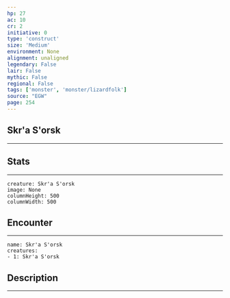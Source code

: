 ```yaml
---
hp: 27
ac: 10
cr: 2
initiative: 0
type: 'construct'    
size: 'Medium'
environment: None
alignment: unaligned
legendary: False
lair: False
mythic: False
regional: False
tags: ['monster', 'monster/lizardfolk']
source: "EGW"
page: 254
---
```


## Skr'a S'orsk
---



## Stats
---

```statblock
creature: Skr'a S'orsk
image: None
columnHeight: 500
columnWidth: 500
```

## Encounter
---

```encounter-table
name: Skr'a S'orsk
creatures:
- 1: Skr'a S'orsk
```

## Description
---




